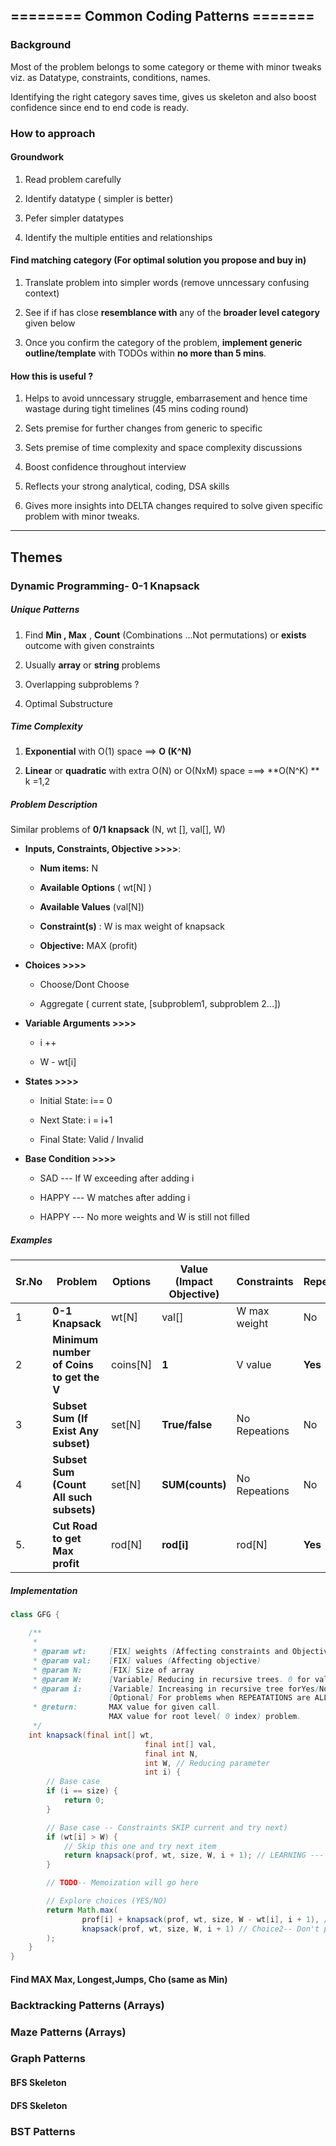 ## ======== Common Coding Patterns =======

### Background

Most of the problem belongs to some category or theme with minor tweaks viz. as Datatype, constraints, conditions, names.

Identifying the right category saves time, gives us skeleton and also boost confidence since end to end code is ready.

### How to approach

#### Groundwork

1. Read problem carefully

2. Identify datatype ( simpler is better)

3. Pefer simpler datatypes

4. Identify the multiple entities and relationships

#### Find matching category (For optimal solution you propose and buy in)

1. Translate problem into simpler words (remove unncessary confusing context)

2. See if if has close **resemblance with**  any of the **broader level category**  given below

3. Once you confirm the category of the problem, **implement generic outline/template**  with TODOs within **no more than 5 mins**. 

#### How this is useful ?

1. Helps to avoid unncessary struggle, embarrasement and hence time wastage during tight timelines (45 mins coding round)

2. Sets premise for further changes from generic to specific

3. Sets premise of time complexity and space complexity discussions

4. Boost confidence throughout interview

5. Reflects your strong analytical, coding, DSA skills

6. Gives more insights into DELTA changes required to solve given specific problem with minor tweaks.

---

## Themes

### Dynamic Programming- 0-1 Knapsack

##### Unique Patterns

1. Find **Min , Max** , **Count** (Combinations ...Not permutations) or **exists**  outcome with given constraints

2. Usually **array** or **string** problems

3. Overlapping subproblems ?

4. Optimal Substructure

##### Time Complexity

1. **Exponential** with O(1) space ==> **O (K^N)**

2. **Linear** or **quadratic** with extra O(N) or O(NxM) space ===> **O(N^K) ** k =1,2 

##### Problem Description

Similar problems of **0/1 knapsack** (N, wt [],  val[],  W)

- **Inputs, Constraints, Objective >>>>**:
  
  - **Num items:** N
  
  - **Available Options** ( wt[N] )
  
  - **Available Values** (val[N])
  
  - **Constraint(s)** : W is max weight of knapsack
  
  - **Objective:** MAX (profit)

- **Choices >>>>**
  
  - Choose/Dont Choose
  
  - Aggregate ( current state, [subproblem1, subproblem 2...])

- **Variable Arguments >>>>**
  
  - i ++
  
  - W - wt[i]

- **States >>>>**
  
  - Initial State: i== 0
  
  - Next State: i = i+1
  
  - Final State: Valid / Invalid 

- **Base Condition >>>>**
  
  - SAD --- If W exceeding after adding i
  
  - HAPPY --- W matches after adding i
  
  - HAPPY --- No more weights and W is still not filled

##### Examples

| Sr.No | Problem                                  | Options  | Value (Impact Objective) | Constraints   | Repeat  | Options           | Num Children | Operator              | Base Case return value                |
| ----- | ---------------------------------------- | -------- | ------------------------ | ------------- | ------- | ----------------- | ------------ | --------------------- | ------------------------------------- |
| 1     | **0-1 Knapsack**                         | wt[N]    | val[]                    | W max weight  | No      | Yes/No            | 2****        | **MAX**(subproblems)  | val[N-1]                              |
| 2     | **Minimum number of Coins to get the V** | coins[N] | **1**                    | V value       | **Yes** | **FOR** (options) | **N**        | **MIN**(subproblems)  | 1                                     |
| 3     | **Subset  Sum (If Exist Any subset)**    | set[N]   | **True/false**           | No Repeations | No      | Yes/No            | 2            | **OR**(subproblems)   | True                                  |
| 4     | **Subset  Sum (Count All such subsets)** | set[N]   | **SUM(counts)**          | No Repeations | No      | Yes/No            | 2            | **SUM (subproblems)** | count of all combinations e.g. 1, 2,3 |
| 5.    | **Cut Road to get Max profit**           | rod[N]   | **rod[i]**               | rod[N]        | **Yes** | **FOR** (options) | **N**        | **MAX**(subproblems)  | rod[N-1]                              |

##### Implementation

```java
class GFG {

    /**
     * 
     * @param wt:     [FIX] weights (Affecting constraints and Objective)
     * @param val:    [FIX] values (Affecting objective)
     * @param N:      [FIX] Size of array
     * @param W:      [Variable] Reducing in recursive trees. 0 for valid leaf node.
     * @param i:      [Variable] Increasing in recursive tree forYes/No choice.
                      [Optional] For problems when REPEATATIONS are ALLOWED
     * @return:       MAX value for given call.
                      MAX value for root level( 0 index) problem.
     */
    int knapsack(final int[] wt, 
                              final int[] val, 
                              final int N, 
                              int W, // Reducing parameter
                              int i) {
        // Base case
        if (i == size) {
            return 0;
        }

        // Base case -- Constraints SKIP current and try next)
        if (wt[i] > W) {
            // Skip this one and try next item
            return knapsack(prof, wt, size, W, i + 1); // LEARNING --- DON'T return 0 BLINDLY.
        }

        // TODO-- Memoization will go here

        // Explore choices (YES/NO)
        return Math.max(
                prof[i] + knapsack(prof, wt, size, W - wt[i], i + 1), //Choice1 -- Put item
                knapsack(prof, wt, size, W, i + 1) // Choice2-- Don't put item
        );
    }
}
```

#### Find MAX Max, Longest,Jumps, Cho (same as Min)

#### 

### Backtracking Patterns (Arrays)

### Maze Patterns (Arrays)

### Graph Patterns

#### BFS Skeleton

#### DFS Skeleton

### BST Patterns